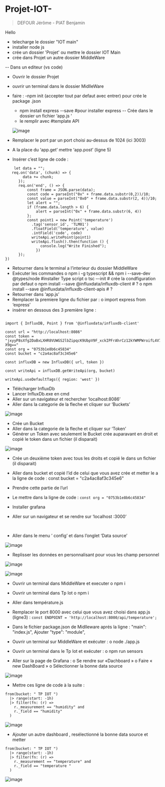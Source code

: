 # Projet-IOT-
> DEFOUR Jérôme - PIAT Benjamin



Hello
- telecharge le dossier "IOT main"
- installer node js 
- crée un dossier 'Projet' ou mettre le dossier IOT Main
- crée dans Projet un autre dossier MiddleWare 

-- Dans un editeur (vs code) 
- Ouvrir le dossier Projet
- ouvrir un terminal dans le dossier MidlleWare
- faire : 
-npm init (accepter tout par defaut avec entrer) pour crée le package .json 
	- npm install express --save #pour installer express
-- Crée dans le dossier un fichier  ‘app.js ‘
	- le remplir avec #template API 
  
  ![image](https://user-images.githubusercontent.com/81513016/210803218-0c7a5fd3-58d9-494c-90bb-32737fec9d1e.png)


-	Remplacer le port par un port choisi au-dessus de 1024 
  (ici  3003)
-	A la place du ‘app.get’ mettre ‘app.post’ (ligne 5)
 
-	Insérer c’est ligne de code :

```app.post('/api/temperature', (req, res) => {
    let data = "";
   req.on('data', (chunk) => {
        data += chunk;
      });
      req.on('end', () => {
          const frame = JSON.parse(data);
          const code = parseInt("0x" + frame.data.substr(0,2))/10;
          const value = parseInt("0x0" + frame.data.substr(2, 4))/10;
          let alert = "";
          if (frame.data.length > 6) {
              alert = parseInt("0x" + frame.data.substr(6, 4))
          };
          const point1 = new Point('temperature')
            .tag('sensor_id', 'TLM01')
            .floatField('temperature', value)
            .intField('code', code)
            writeApi.writePoint(point1)
            writeApi.flush().then(function () {
                console.log("Write Finished");
              })
      });
})
```
-	Retourner dans le terminal a l’interieur du dossier MiddleWare
-	Exécuter les commandes
  o	npm i -g typescript && npm i --save-dev @types/node  #installer Type script
  o	tsc –-init  # crée la condfiguration par defaut 
  o	npm install --save @influxdata/influxdb-client  # ?
  o	npm install --save @influxdata/influxdb-client-apis  # ?
-	Retourner dans ‘app.js’
-	Remplacer la premiere ligne du fichier par :
  o	import express from ‘express’
 
-	insérer en dessous des 3 première ligne : 

```'use strict'

import { InfluxDB, Point } from '@influxdata/influxdb-client'

const url = "http://localhost:8086"
const token = "jxyyP8sXfg2DaBxLXHR8VUWGS2lbZipqcK9UbpV9F_xckIPFrAhrCz12kYWMPWroifL4V7UPgRjNhClCxJ-X9g=="
const org = "0753b1e8b6c45834"
const bucket = "c2a4ac8af3c345e6"

const influxDB = new InfluxDB({ url, token })

const writeApi = influxDB.getWriteApi(org, bucket)

writeApi.useDefaultTags({ region: 'west' }) 
```

-	Télécharger InfluxDb
-	Lancer InfluxDb.exe en cmd
-	Aller sur un navigateur et rechercher ‘localhost:8086’
 
-	Aller dans la categorie de la fleche et cliquer sur ‘Buckets’

 ![image](https://user-images.githubusercontent.com/81513016/210803526-ef19511e-c483-4536-8d82-170a65180801.png)

-	Crée un Bucket
-	Aller dans la categorie de la fleche et cliquer sur ‘Token’
-	Générer un Token avec seulement le Bucket crée auparavant en droit et copié le token dans un fichier (il disparait)

 ![image](https://user-images.githubusercontent.com/81513016/210803583-9a488cb9-a37d-4cfa-8312-90f2432c9cd1.png)

-	Crée un deuxième token avec tous les droits et copié le dans un fichier (il disparait)
-	Aller dans bucket et copié l’id de celui que vous avez crée et metter le a la ligne de code :
const bucket = "c2a4ac8af3c345e6"

-	Prendre cette partie de l’url  

-	Le mettre dans la ligne de code :
```const org = "0753b1e8b6c45834" ```

-	Installer grafana 
-	Aller sur un navigateur et se rendre sur ‘localhost :3000’ 

 
-	Aller dans le menu ‘ config’ et dans l’onglet ‘Data source’ 

 ![image](https://user-images.githubusercontent.com/81513016/210804500-4aad2fa8-3eab-4d42-9313-73503d5743fd.png)

-	Replisser les données en personnalisant pour vous les champ personnel
 	 
![image](https://user-images.githubusercontent.com/81513016/210804537-8acf5f83-328d-4b33-aac6-b47df62991b6.png)

![image](https://user-images.githubusercontent.com/81513016/210804576-6e8abda2-ee22-4cf3-b983-052942c91cbe.png)


-	Ouvrir un terminal dans MiddleWare et executer
	o	npm i
-	Ouvrir un terminal dans Tp Iot
	o	npm i 
-	Aller dans température.js
 
-	Remplacer le port 8000 avec celui que vous avez choisi dans app.js (ligne3) :
``` const ENDPOINT = 'http://localhost:8000/api/temperature'; ```

-	Dans le fichier package.json de Midlleware  aprés la ligne : 
"main": "index.js",
Ajouter 
"type": "module",

-	Ouvrir un terminal sur MiddleWare et exécuter :
	o	node ./app.js
-	Ouvrir un terminal dans le Tp Iot et exécuter :
	o	npm run sensors

-	Aller sur la page de Grafana : 
	o	Se rendre sur «Dachboard »
	o	Faire « new DashBoard »
	o	Sélectionner la bonne data source 
	
![image](https://user-images.githubusercontent.com/81513016/210804835-9df08b84-f64b-4464-b154-684aea631e4b.png)

  

-	Mettre ces ligne de code à la suite :
```
from(bucket: " TP IOT ")
  |> range(start: -1h)
  |> filter(fn: (r) =>
    r._measurement == "humidity" and
    r._field == "humidity"
  )
```
 
 ![image](https://user-images.githubusercontent.com/98834517/210806256-812f6152-a3fd-41c8-9a02-593c00ecdbf0.png)


-	Ajouter un autre dashboard  , resélectionné la bonne data source et metter

```
from(bucket: " TP IOT ")
  |> range(start: -1h)
  |> filter(fn: (r) =>
    r._measurement == "temperature" and
    r._field == "temperature "
  )
```
![image](https://user-images.githubusercontent.com/98834517/210807061-fd4a25f4-1443-44a0-b682-eff3a312758d.png)


